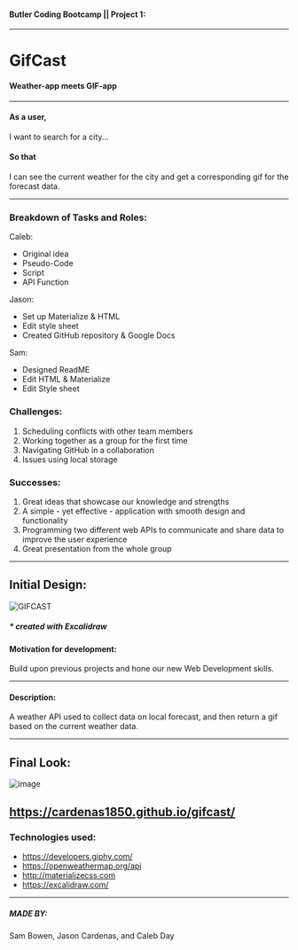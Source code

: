 #### Butler Coding Bootcamp || Project 1:

---

# GifCast

#### Weather-app meets GIF-app

---

#### As a user,

I want to search for a city...

#### So that

I can see the current weather for the city and get a corresponding gif for the forecast data.

---

### Breakdown of Tasks and Roles:

Caleb:

- Original idea
- Pseudo-Code
- Script
- API Function

Jason:

- Set up Materialize & HTML
- Edit style sheet
- Created GitHub repository & Google Docs

Sam:

- Designed ReadME
- Edit HTML & Materialize
- Edit Style sheet

### Challenges:

1. Scheduling conflicts with other team members
2. Working together as a group for the first time
3. Navigating GitHub in a collaboration
4. Issues using local storage

### Successes:

1. Great ideas that showcase our knowledge and strengths
2. A simple - yet effective - application with smooth design and functionality
3. Programming two different web APIs to communicate and share data to improve the user experience
4. Great presentation from the whole group

---

## Initial Design:

![GIFCAST](https://user-images.githubusercontent.com/100164686/163264370-fa9311bf-5930-496d-84fd-4a5bce1eb129.png)

##### \* created with Excalidraw

#### Motivation for development:

Build upon previous projects and hone our new Web Development skills.

---

#### Description:

A weather API used to collect data on local forecast, and then return a gif based on the current weather data.

---

## Final Look:

![image](https://user-images.githubusercontent.com/99810565/163739352-99cd7d06-de7d-49ef-b016-bb263abe6053.png)


## https://cardenas1850.github.io/gifcast/

### Technologies used:

- https://developers.giphy.com/
- https://openweathermap.org/api
- http://materializecss.com
- https://excalidraw.com/

---

##### MADE BY:

Sam Bowen, Jason Cardenas, and Caleb Day
